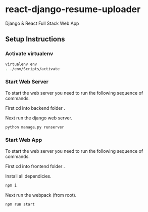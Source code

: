 # react-django-resume-uploader

Django & React Full Stack Web App 

## Setup Instructions

### Activate virtualenv

```bash
virtualenv env
. ./env/Scripts/activate
```

### Start Web Server

To start the web server you need to run the following sequence of commands.

First cd into backend folder .

Next run the django web server.

```bash
python manage.py runserver
```

### Start Web App

To start the web server you need to run the following sequence of commands.

First cd into frontend folder .

Install all dependicies.

```bash
npm i
```

Next run the webpack (from root).

```bash
npm run start
```
